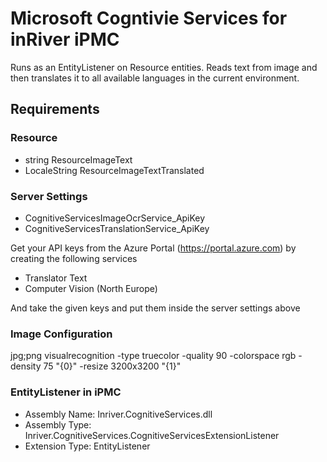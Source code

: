 # Microsoft Cogntivie Services for inRiver iPMC

Runs as an EntityListener on Resource entities. Reads text from image and then translates it to all available languages in the current environment.

## Requirements
### Resource
* string ResourceImageText
* LocaleString ResourceImageTextTranslated

### Server Settings
* CognitiveServicesImageOcrService_ApiKey
* CognitiveServicesTranslationService_ApiKey

Get your API keys from the Azure Portal (https://portal.azure.com) by creating the following services
* Translator Text
* Computer Vision (North Europe)

And take the given keys and put them inside the server settings above

### Image Configuration
jpg;png
visualrecognition
-type truecolor -quality 90 -colorspace rgb -density 75 "{0}" -resize 3200x3200 "{1}"

### EntityListener in iPMC
* Assembly Name: Inriver.CognitiveServices.dll
* Assembly Type: Inriver.CognitiveServices.CognitiveServicesExtensionListener
* Extension Type: EntityListener